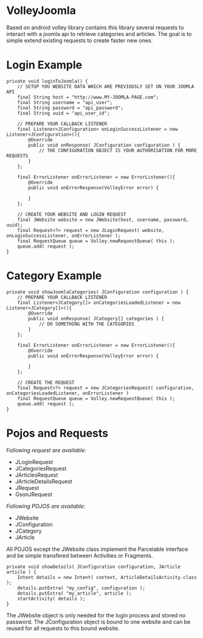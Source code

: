 VolleyJoomla
============

Based on android volley library contains this library several requests to interact with a joomla api to retrieve categories and articles. The goal is to simple extend existing requests to create faster new ones.

Login Example
=============

	private void loginToJoomla() {
  		// SETUP YOU WEBSITE DATA WHICH ARE PREVIOUSLY SET ON YOUR JOOMLA API
  		final String host = "http://www.MY-JOOMLA-PAGE.com";
  		final String username = "api_user";
		final String password = "api_password";
  		final String uuid = "api_user_id";
  
  		// PREPARE YOUR CALLBACK LISTENER
  		final Listener<JConfiguration> onLoginSuccessListener = new Listener<JConfiguration>(){
			@Override
			public void onResponse( JConfiguration configuration ) {
				// THE CONFIGURATION OBJECT IS YOUR AUTHORISATION FOR MORE REQUESTS
			}
		};
		
		final ErrorListener onErrorListener = new ErrorListener(){
	  		@Override
	  		public void onErrorResponse(VolleyError error) {
		  
	  		}
		};

  		// CREATE YOUR WEBSITE AND LOGIN REQUEST
		final JWebsite website = new JWebsite(host, username, password, uuid);
		final Request<?> request = new JLoginRequest( website, onLoginSuccessListener, onErrorListener );
  		final RequestQueue queue = Volley.newRequestQueue( this );
  		queue.add( request );
	}

Category Example
================

	private void showJoomlaCategories( JConfiguration configuration ) {
		// PREPARE YOUR CALLBACK LISTENER
  		final Listener<JCategory[]> onCategoriesLoadedListener = new Listener<JCategory[]>(){
			@Override
			public void onResponse( JCategory[] categories ) {
				// DO SOMETHING WITH THE CATEGORIES
			}
		};
		
		final ErrorListener onErrorListener = new ErrorListener(){
	  		@Override
	  		public void onErrorResponse(VolleyError error) {
		  
	  		}
		};
		
		// CREATE THE REQUEST
		final Request<?> request = new JCategoriesRequest( configuration, onCategoriesLoadedListener, onErrorListener )
		final RequestQueue queue = Volley.newRequestQueue( this );
  		queue.add( request );
	}

Pojos and Requests
==================

*Following request are available:*
* JLoginRequest
* JCategoriesRequest
* JArticlesRequest
* JArticleDetailsRequest
* JRequest
* GsonJRequest

*Following POJOS are available:*
* JWebsite
* JConfiguration
* JCategory
* JArticle

All POJOS except the JWebsite class implement the Parcelable interface and be simple transfered between
Activities or Fragments. 

	private void showDetails( JConfiguration configuration, JArticle article ) {
		Intent details = new Intent( context, ArticleDetailsActivity.class );
		details.putExtra( "my_config", configuration );
		details.putExtra( "my_article", article );
		startActivity( details );
	}
	
The JWebsite object is only needed for the login process and stored no password.
The JConfiguration object is bound to one website and can be reused for all requests to this bound website.

